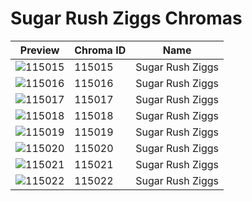 # Sugar Rush Ziggs Chromas

| Preview | Chroma ID | Name |
|---------|-----------|------|
| ![115015](https://raw.communitydragon.org/latest/plugins/rcp-be-lol-game-data/global/default/v1/champion-chroma-images/115/115015.png) | 115015 | Sugar Rush Ziggs |
| ![115016](https://raw.communitydragon.org/latest/plugins/rcp-be-lol-game-data/global/default/v1/champion-chroma-images/115/115016.png) | 115016 | Sugar Rush Ziggs |
| ![115017](https://raw.communitydragon.org/latest/plugins/rcp-be-lol-game-data/global/default/v1/champion-chroma-images/115/115017.png) | 115017 | Sugar Rush Ziggs |
| ![115018](https://raw.communitydragon.org/latest/plugins/rcp-be-lol-game-data/global/default/v1/champion-chroma-images/115/115018.png) | 115018 | Sugar Rush Ziggs |
| ![115019](https://raw.communitydragon.org/latest/plugins/rcp-be-lol-game-data/global/default/v1/champion-chroma-images/115/115019.png) | 115019 | Sugar Rush Ziggs |
| ![115020](https://raw.communitydragon.org/latest/plugins/rcp-be-lol-game-data/global/default/v1/champion-chroma-images/115/115020.png) | 115020 | Sugar Rush Ziggs |
| ![115021](https://raw.communitydragon.org/latest/plugins/rcp-be-lol-game-data/global/default/v1/champion-chroma-images/115/115021.png) | 115021 | Sugar Rush Ziggs |
| ![115022](https://raw.communitydragon.org/latest/plugins/rcp-be-lol-game-data/global/default/v1/champion-chroma-images/115/115022.png) | 115022 | Sugar Rush Ziggs |